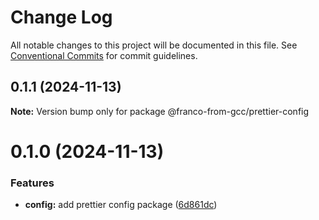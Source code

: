 # Change Log

All notable changes to this project will be documented in this file.
See [Conventional Commits](https://conventionalcommits.org) for commit guidelines.

## 0.1.1 (2024-11-13)

**Note:** Version bump only for package @franco-from-gcc/prettier-config

# 0.1.0 (2024-11-13)

### Features

- **config:** add prettier config package ([6d861dc](https://github.com/Franco-from-Owlish/prettier-config/commit/6d861dccb69073a75f848a230b8ec5c221e50184))
